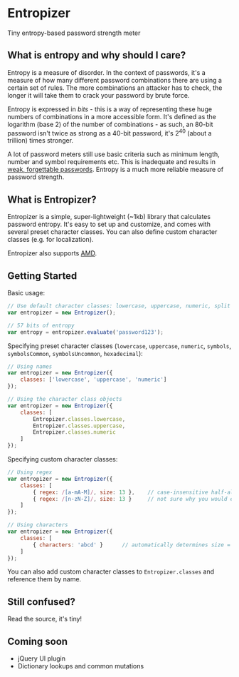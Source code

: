 # Entropizer

Tiny entropy-based password strength meter

## What is entropy and why should I care?

Entropy is a measure of disorder. In the context of passwords, it's a measure of how many different password
combinations there are using a certain set of rules. The more combinations an attacker has to check, the longer it will take
them to crack your password by brute force.

Entropy is expressed in *bits* - this is a way of representing these huge numbers of combinations in a more accessible form.
It's defined as the logarithm (base 2) of the number of combinations - as such, an 80-bit password isn't twice as strong as
a 40-bit password, it's 2<sup>40</sup> (about a trillion) times stronger.

A lot of password meters still use basic criteria such as minimum length, number and symbol requirements etc. This is inadequate
and results in [weak, forgettable passwords](http://xkcd.com/936/). Entropy is a much more reliable measure of password strength.

## What is Entropizer?

Entropizer is a simple, super-lightweight (~1kb) library that calculates password entropy. It's easy to set up and customize, and
comes with several preset character classes. You can also define custom character classes (e.g. for localization).

Entropizer also supports [AMD](http://requirejs.org/).

## Getting Started

Basic usage:

```js
// Use default character classes: lowercase, uppercase, numeric, split symbols (common and uncommon)
var entropizer = new Entropizer();

// 57 bits of entropy
var entropy = entropizer.evaluate('password123');
```

Specifying preset character classes (`lowercase`, `uppercase`, `numeric`, `symbols`, `symbolsCommon`, `symbolsUncommon`, `hexadecimal`):

```js
// Using names
var entropizer = new Entropizer({
	classes: ['lowercase', 'uppercase', 'numeric']
});

// Using the character class objects
var entropizer = new Entropizer({
	classes: [
		Entropizer.classes.lowercase,
		Entropizer.classes.uppercase,
		Entropizer.classes.numeric
	]
});
```

Specifying custom character classes:

```js
// Using regex
var entropizer = new Entropizer({
	classes: [
		{ regex: /[a-mA-M]/, size: 13 },	// case-insensitive half-alphabets
		{ regex: /[n-zN-Z]/, size: 13 }		// not sure why you would ever do this, but why not :)
	]
});

// Using characters
var entropizer = new Entropizer({
	classes: [
		{ characters: 'abcd' }		// automatically determines size = 4
	]
});
```

You can also add custom character classes to `Entropizer.classes` and reference them by name.

## Still confused?

Read the source, it's tiny!

## Coming soon

- jQuery UI plugin
- Dictionary lookups and common mutations
